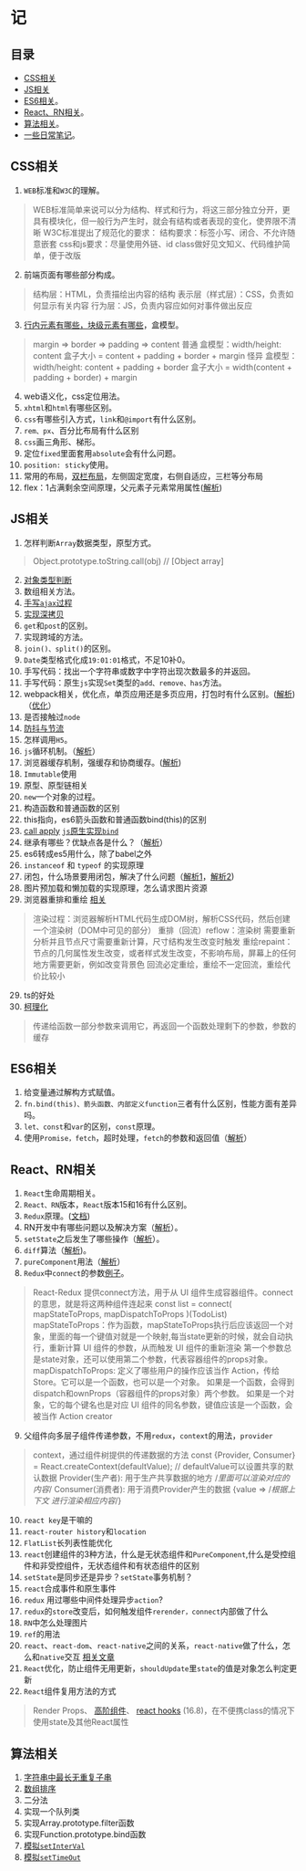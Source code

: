 # 记

## 目录
- [CSS相关](#css)
- [JS相关](#js)
- [ES6相关](#es6)。
- [React、RN相关](#react)。
- [算法相关](#math)。
- [一些日常笔记](https://github.com/helloshuang/helloshuang/blob/master/js/objectType.js)。

## <span id="css">CSS相关</span>
1. `WEB`标准和`W3C`的理解。
> WEB标准简单来说可以分为结构、样式和行为，将这三部分独立分开，更具有模块化，但一般行为产生时，就会有结构或者表现的变化，使界限不清晰
> W3C标准提出了规范化的要求：
> 结构要求：标签小写、闭合、不允许随意嵌套
> css和js要求：尽量使用外链、id class做好见文知义、代码维护简单，便于改版
2. 前端页面有哪些部分构成。
> 结构层：HTML，负责描绘出内容的结构
> 表示层（样式层）：CSS，负责如何显示有关内容 
> 行为层：JS，负责内容应如何对事件做出反应
3. [行内元素有哪些，块级元素有哪些](./html/HTML.html)，盒模型。
> margin => border => padding => content 
> 普通 盒模型：width/height: content
> 盒子大小 = content + padding + border + margin
> 怪异 盒模型：width/height: content + padding + border
> 盒子大小 = width(content + padding + border) + margin
4. web语义化，css定位用法。
5. `xhtml`和`html`有哪些区别。
6. `css`有哪些引入方式，`link`和`@import`有什么区别。
7. `rem、px`、百分比布局有什么区别
8. `css`画三角形、梯形。
9. 定位`fixed`里面套用`absolute`会有什么问题。
10. `position: sticky`使用。
11. 常用的布局，[双栏布局](./html/TwoolumnLayout.html)，左侧固定宽度，右侧自适应，三栏等分布局
12. flex：1占满剩余空间原理，父元素子元素常用属性([解析](https://www.cnblogs.com/nuannuan7362/p/5823381.html))

## <span id="js">JS相关</span>
1. 怎样判断`Array`数据类型，原型方式。
>Object.prototype.toString.call(obj) // \[Object array\]
2. [对象类型判断](./js/objectType.js)
2. 数组相关方法。
3. [手写`ajax`过程](./js/ajax.js)
4. [实现深拷贝](./js/deepClone.js)
5. `get`和`post`的区别。
6. 实现跨域的方法。
7. `join()、split()`的区别。
8. `Date`类型格式化成`19:01:01`格式，不足10补0。
9. 手写代码：找出一个字符串或数字中字符出现次数最多的并返回。
10. 手写代码：原生`js`实现`Set`类型的`add、remove、has`方法。
11. webpack相关，优化点，单页应用还是多页应用，打包时有什么区别。([解析](https://segmentfault.com/a/1190000006178770#articleHeader4))（[优化](https://www.jianshu.com/p/3dfae39b68dd)）
12. 是否接触过`node`
13. [防抖与节流](./js/throttle-and-debounce.js)
14. 怎样调用`H5`。
15. `js`循环机制。（[解析](https://www.cnblogs.com/yqx0605xi/p/9267827.html)）
16. 浏览器缓存机制，强缓存和协商缓存。([解析](https://juejin.im/post/6844903838768431118))
17. `Immutable`使用
18. 原型、原型链相关
19. `new`一个对象的过程。
20. 构造函数和普通函数的区别
21. this指向，es6箭头函数和普通函数bind(this)的区别
22. [call apply](./js/call-apply.js) [`js`原生实现`bind`](./js/bind.js)
23. 继承有哪些？优缺点各是什么？（[解析](https://www.cnblogs.com/humin/p/4556820.html)）
24. es6转成es5用什么，除了babel之外
25. `instanceof` 和 `typeof` 的实现原理
26. 闭包，什么场景要用闭包，解决了什么问题（[解析1](https://www.cnblogs.com/langqq/p/9566565.html)，[解析2](https://blog.csdn.net/qq_21132509/article/details/80694517))
27. 图片预加载和懒加载的实现原理，怎么请求图片资源
28. 浏览器重排和重绘 [相关](https://juejin.im/entry/6844903453966204936)
> 渲染过程：浏览器解析HTML代码生成DOM树，解析CSS代码，然后创建一个渲染树（DOM中可见的部分）
> 重排（回流）reflow：渲染树 需要重新分析并且节点尺寸需要重新计算，尺寸结构发生改变时触发
> 重绘repaint：节点的几何属性发生改变，或者样式发生改变，不影响布局，屏幕上的任何地方需要更新，例如改变背景色
> 回流必定重绘，重绘不一定回流，重绘代价比较小
29. ts的好处
30. [柯理化](./js/currying.js)
> 传递给函数一部分参数来调用它，再返回一个函数处理剩下的参数，参数的缓存

## <span id="js">ES6相关</span>
1. 给变量通过解构方式赋值。
2. `fn.bind(this)、箭头函数、内部定义function`三者有什么区别，性能方面有差异吗。
3. `let、const`和`var`的区别，`const`原理。
4. 使用`Promise，fetch`，超时处理，`fetch`的参数和返回值（[解析](https://www.cnblogs.com/whybxy/p/7645578.html)）

## <span id="react">React、RN相关</span>
1. `React`生命周期相关。
2. `React、RN`版本，`React`版本15和16有什么区别。
3. `Redux`原理。([文档](https://www.redux.org.cn/docs/basics/Actions.html))
4. RN开发中有哪些问题以及解决方案（[解析](https://www.jianshu.com/p/11f38925f5ad)）。
5. `setState`之后发生了哪些操作（[解析](https://www.codercto.com/a/46923.html)）。
6. `diff`算法（[解析](https://www.jianshu.com/p/fa4ca1fed4cf))。
7. `pureComponent`用法（[解析](https://www.jianshu.com/p/33cda0dc316a)）
8. `Redux`中`connect`的参数[例子](./js/connect.js)。
> React-Redux 提供connect方法，用于从 UI 组件生成容器组件。connect的意思，就是将这两种组件连起来
> const list = connect( mapStateToProps, mapDispatchToProps )(TodoList)
> mapStateToProps：作为函数，mapStateToProps执行后应该返回一个对象，里面的每一个键值对就是一个映射,每当state更新的时候，就会自动执行，重新计算 UI 组件的参数，从而触发 UI 组件的重新渲染
> 第一个参数总是state对象，还可以使用第二个参数，代表容器组件的props对象。
> mapDispatchToProps: 定义了哪些用户的操作应该当作 Action，传给 Store。它可以是一个函数，也可以是一个对象。
> 如果是一个函数，会得到dispatch和ownProps（容器组件的props对象）两个参数。
> 如果是一个对象，它的每个键名也是对应 UI 组件的同名参数，键值应该是一个函数，会被当作 Action creator
9. 父组件向多层子组件传递参数，不用`redux`，`context`的用法，`provider`
> context，通过组件树提供的传递数据的方法
> const {Provider, Consumer} = React.createContext(defaultValue); // defaultValue可以设置共享的默认数据
> Provider(生产者): 用于生产共享数据的地方
> <Provider value={/*共享的数据*/}>
>     /*里面可以渲染对应的内容*/
> </Provider>
> Consumer(消费者): 用于消费Provider产生的数据
> <Consumer>
>   {value => /*根据上下文  进行渲染相应内容*/}
> </Consumer>
10. `react key`是干嘛的
11. `react-router history`和`location`
12. `FlatList`长列表性能优化
13. `react`创建组件的3种方法，什么是无状态组件和`PureComponent`,什么是受控组件和非受控组件，无状态组件和有状态组件的区别
14. `setState`是同步还是异步？`setState`事务机制？
15. `react`合成事件和原生事件
16. `redux` 用过哪些中间件处理异步`action`?
17. `redux`的`store`改变后，如何触发组件`rerender，connect`内部做了什么
18. `RN`中怎么处理图片
19. `ref`的用法
20. `react`、`react-dom`、`react-native`之间的关系，`react-native`做了什么，怎么和`native`交互 [相关文章](http://blog.poetries.top/2019/10/02/rn-yuanli/)
21. `React`优化，防止组件无用更新，`shouldUpdate`里`state`的值是对象怎么判定更新
22. `React`组件复用方法的方式
> Render Props、
> [高阶组件](./js/HighOrderComponent.js)、
> [react hooks](https://segmentfault.com/a/1190000019223106) (16.8)，在不便携class的情况下使用state及其他React属性

## <span id="math">算法相关</span>
1. [字符串中最长无重复子串](https://github.com/helloshuang/helloshuang/blob/master/js/q1.js)
2. [数组排序](https://github.com/helloshuang/helloshuang/blob/master/js/q2.js)
3. 二分法
4. 实现一个队列类
5. 实现Array.prototype.filter函数
6. 实现Function.prototype.bind函数
7. [模拟`setInterVal`](./js/setInterval.js)
8. [模拟`setTimeOut`](./js/setTimeout.js)
